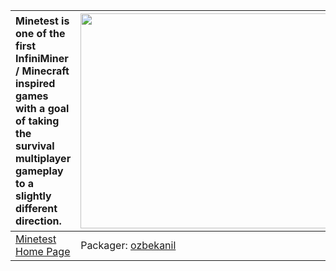 | Minetest is one of the first InfiniMiner / Minecraft inspired games with a goal of taking the survival multiplayer gameplay to a slightly different direction. | <a href='http://www.youtube.com/watch?feature=player_embedded&v=IJU-PDp9XbU' target='_blank'><img src='http://img.youtube.com/vi/IJU-PDp9XbU/0.jpg' width='425' height=344 /></a> |
|:---------------------------------------------------------------------------------------------------------------------------------------------------------------|:----------------------------------------------------------------------------------------------------------------------------------------------------------------------------------|
|[Minetest Home Page](http://celeron.55.lt/~celeron55/minetest)| Packager: [ozbekanil](ozbekanil.md) |